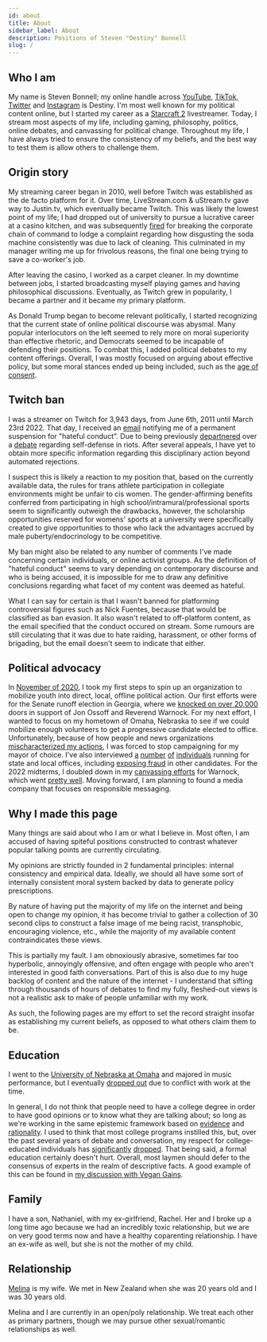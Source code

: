 ```yaml
---
id: about
title: About
sidebar_label: About
description: Positions of Steven "Destiny" Bonnell
slug: /
---
```


## Who I am

My name is Steven Bonnell; my online handle across [YouTube](https://www.youtube.com/destiny), [TikTok](https://www.tiktok.com/@destinydebates?lang=en), [Twitter](https://twitter.com/theomniliberal?lang=en) and [Instagram](https://www.instagram.com/destiny/) is Destiny. I'm most well known for my political content online, but I started my career as a [Starcraft 2](https://en.wikipedia.org/wiki/StarCraft_II:_Wings_of_Liberty) livestreamer. Today, I stream most aspects of my life, including gaming, philosophy, politics, online debates, and canvassing for political change. Throughout my life, I have always tried to ensure the consistency of my beliefs, and the best way to test them is allow others to challenge them.

## Origin story

My streaming career began in 2010, well before Twitch was established as the de facto platform for it. Over time, LiveStream.com & uStream.tv gave way to Justin.tv, which eventually became Twitch. This was likely the lowest point of my life; I had dropped out of university to pursue a lucrative career at a casino kitchen, and was subsequently [fired](https://youtu.be/H5GMj0YUM98) for breaking the corporate chain of command to lodge a complaint regarding how disgusting the soda machine consistently was due to lack of cleaning. This culminated in my manager writing me up for frivolous reasons, the final one being trying to save a co-worker's job.

After leaving the casino, I worked as a carpet cleaner. In my downtime between jobs, I started broadcasting myself playing games and having philosophical discussions. Eventually, as Twitch grew in popularity, I became a partner and it became my primary platform.

As Donald Trump began to become relevant politically, I started recognizing that the current state of online political discourse was abysmal. Many popular interlocutors on the left seemed to rely more on moral superiority than effective rhetoric, and Democrats seemed to be incapable of defending their positions. To combat this, I added political debates to my content offerings. Overall, I was mostly focused on arguing about effective policy, but some moral stances ended up being included, such as the [age of consent](https://youtu.be/0uw9NWF7Z6w).

## Twitch ban

I was a streamer on Twitch for 3,943 days, from June 6th, 2011 until March 23rd 2022. That day, I received an [email](https://proofpointisolation.com/browser?url=https%3A%2F%2Fwww.google.com%2Furl%3Fq%3Dhttps%3A%2F%2Fi.imgur.com%2FKyWM3ly.png%26sa%3DD%26source%3Deditors%26ust%3D1676875261704838%26usg%3DAOvVaw0CN9K_6udirHjlRPn8PUCL) notifying me of a permanent suspension for "hateful conduct". Due to being previously [departnered](https://positions.destiny.gg/docs/current_events#kyle-rittenhouse-mowing-down-protestors) over a [debate](https://youtu.be/h_0R_aiPb-s) regarding self-defense in riots. After several appeals, I have yet to obtain more specific information regarding this disciplinary action beyond automated rejections.

I suspect this is likely a reaction to my position that, based on the currently available data, the rules for trans athlete participation in collegiate environments might be unfair to cis women. The gender-affirming benefits conferred from participating in high school/intramural/professional sports seem to significantly outweigh the drawbacks, however, the scholarship opportunities reserved for womens' sports at a university were specifically created to give opportunities to those who lack the advantages accrued by male puberty/endocrinology to be competitive.

My ban might also be related to any number of comments I've made concerning certain individuals, or online activist groups. As the definition of "hateful conduct" seems to vary depending on contemporary discourse and who is being accused, it is impossible for me to draw any definitive conclusions regarding what facet of my content was deemed as hateful.

What I can say for certain is that I wasn't banned for platforming controversial figures such as Nick Fuentes, because that would be classified as ban evasion. It also wasn't related to off-platform content, as the email specified that the conduct occured on stream. Some rumours are still circulating that it was due to hate raiding, harassment, or other forms of brigading, but the email doesn't seem to indicate that either.

## Political advocacy

In [November of 2020](https://youtu.be/93leuGiUSpo), I took my first steps to spin up an organization to mobilize youth into direct, local, offline political action. Our first efforts were for the Senate runoff election in Georgia, where we [knocked on over 20,000](https://www.wrbl.com/news/georgia-news/math-mvmt-hosts-canvassing-event-ahead-of-senate-run-offs/) doors in support of Jon Ossoff and Reverend Warnock. For my next effort, I wanted to focus on my hometown of Omaha, Nebraska to see if we could mobilize enough volunteers to get a progressive candidate elected to office. Unfortunately, because of how people and news organizations [mischaracterized my actions](https://www.reddit.com/r/Destiny/comments/lx0dnw/incredibly_disappointed_at_the_lack_of/), I was forced to stop campaigning for my mayor of choice. I've also interviewed [a](https://www.youtube.com/watch?v=9AoEIeVrbWU) [number](https://www.youtube.com/watch?v=aLQUuui7ThA) [of](https://www.youtube.com/watch?v=M9rtW5Vre2s) [individuals](https://www.youtube.com/watch?v=ag23SLc2fIs) running for state and local offices, including [exposing fraud](https://www.youtube.com/watch?v=J0FnS1gFV4o) in other candidates. For the 2022 midterms, I doubled down in my [canvassing efforts](https://youtu.be/AO6yrG1tggc) for Warnock, which went [pretty well](https://i.redd.it/s422cm501r961.png). Moving forward, I am planning to found a media company that focuses on responsible messaging.

## Why I made this page

Many things are said about who I am or what I believe in. Most often, I am accused of having spiteful positions constructed to contrast whatever popular talking points are currently circulating.

My opinions are strictly founded in 2 fundamental principles: internal consistency and empirical data. Ideally, we should all have some sort of internally consistent moral system backed by data to generate policy prescriptions.

By nature of having put the majority of my life on the internet and being open to change my opinion, it has become trivial to gather a collection of 30 second clips to construct a false image of me being racist, transphobic, encouraging violence, etc., while the majority of my available content contraindicates these views.

This is partially my fault. I am obnoxiously abrasive, sometimes far too hyperbolic, annoyingly offensive, and often engage with people who aren't interested in good faith conversations. Part of this is also due to my huge backlog of content and the nature of the internet - I understand that sifting through thousands of hours of debates to find my fully, fleshed-out views is not a realistic ask to make of people unfamiliar with my work.

As such, the following pages are my effort to set the record straight insofar as establishing my current beliefs, as opposed to what others claim them to be. 


## Education

I went to the [University of Nebraska at Omaha](https://www.unomaha.edu/) and majored in music performance, but I eventually [dropped out](https://youtu.be/mZ7xypQy_Ks) due to conflict with work at the time.

In general, I do not think that people need to have a college degree in order to have good opinions or to know what they are talking about; so long as we're working in the same epistemic framework based on [evidence](https://scholar.google.com) and [rationality](https://www.lesswrong.com/). I used to think that most college programs instilled this, but, over the past several years of debate and conversation, my respect for college-educated individuals has [significantly](https://youtu.be/x-hfTVPakVg) [dropped](https://youtu.be/JcA5szcnESY). That being said, a formal education certainly doesn't hurt. Overall, most laymen should defer to the consensus of experts in the realm of descriptive facts. A good example of this can be found in [my discussion with Vegan Gains](https://www.youtube.com/watch?v=9yK-lO98scI).

## Family

I have a son, Nathaniel, with my ex-girlfriend, Rachel. Her and I broke up a long time ago because we had an incredibly toxic relationship, but we are on very good terms now and have a healthy coparenting relationship. I have an ex-wife as well, but she is not the mother of my child.

## Relationship

[Melina](https://www.twitch.tv/melina) is my wife. We met in New Zealand when she was 20 years old and I was 30 years old.

Melina and I are currently in an open/poly relationship. We treat each other as primary partners, though we may pursue other sexual/romantic relationships as well.
